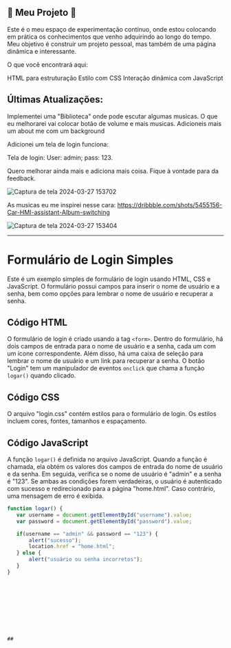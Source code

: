 ## 🚀 Meu Projeto 🚀

Este é o meu espaço de experimentação contínuo, onde estou colocando em prática os conhecimentos que venho adquirindo ao longo do tempo. Meu objetivo é construir um projeto pessoal, mas também de uma página dinâmica e interessante.

O que você encontrará aqui:

HTML para estruturação
Estilo com CSS
Interação dinâmica com JavaScript

## Últimas Atualizações:

Implementei uma "Biblioteca" onde pode escutar algumas musicas. O que eu melhorarei vai colocar botão de volume e mais musicas.
Adicioneis mais um about me com um background 


Adicionei um tela de login funciona: 



Tela de login:
User: admin; pass: 123.


Quero melhorar ainda mais e adiciona mais coisa. Fique à vontade para da feedback.

![Captura de tela 2024-03-27 153702](https://github.com/LAKAKKK/POTI-DQS/assets/158624405/bcb94873-d99d-410a-b8cb-159f5b831300)



As musicas eu me inspirei nesse cara: https://dribbble.com/shots/5455156-Car-HMI-assistant-Album-switching


![Captura de tela 2024-03-27 153404](https://github.com/LAKAKKK/POTI-DQS/assets/158624405/3b27ee34-654a-432c-a313-08d34a963aba)



-------------------------------------------------------

# Formulário de Login Simples

Este é um exemplo simples de formulário de login usando HTML, CSS e JavaScript. O formulário possui campos para inserir o nome de usuário e a senha, bem como opções para lembrar o nome de usuário e recuperar a senha.

## Código HTML

O formulário de login é criado usando a tag `<form>`. Dentro do formulário, há dois campos de entrada para o nome de usuário e a senha, cada um com um ícone correspondente. Além disso, há uma caixa de seleção para lembrar o nome de usuário e um link para recuperar a senha. O botão "Login" tem um manipulador de eventos `onclick` que chama a função `logar()` quando clicado.

## Código CSS

O arquivo "login.css" contém estilos para o formulário de login. Os estilos incluem cores, fontes, tamanhos e espaçamento.

## Código JavaScript

A função `logar()` é definida no arquivo JavaScript. Quando a função é chamada, ela obtém os valores dos campos de entrada do nome de usuário e da senha. Em seguida, verifica se o nome de usuário é "admin" e a senha é "123". Se ambas as condições forem verdadeiras, o usuário é autenticado com sucesso e redirecionado para a página "home.html". Caso contrário, uma mensagem de erro é exibida.

```javascript
function logar() {
   var username = document.getElementById("username").value;
   var password = document.getElementById("password").value;

   if(username == "admin" && password == "123") {
       alert("sucesso");
       location.href = "home.html";
   } else {
       alert("usuário ou senha incorretos");
   }
}










##

